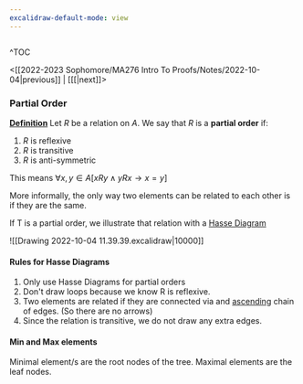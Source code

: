 ```yaml
---
excalidraw-default-mode: view
---
```



```toc

```

^TOC

<[[2022-2023 Sophomore/MA276 Intro To Proofs/Notes/2022-10-04|previous]] | [[[|next]]>

### Partial Order

**<u>Definition</u>** Let $R$ be a relation on $A$. We say that $R$ is a **partial order** if:
1. $R$ is reflexive
2. $R$ is transitive
3. $R$ is anti-symmetric

This means $\forall x,y \in A[xRy\land yRx \to x=y]$

More informally, the only way two elements can be related to each other is if they are the same.


If T is a partial order, we illustrate that relation with a <u>Hasse Diagram</u>

![[Drawing 2022-10-04 11.39.39.excalidraw|10000]]


#### Rules for Hasse Diagrams
1. Only use Hasse Diagrams for partial orders
2. Don't draw loops because we know R is reflexive.
3. Two elements are related if they are connected via and <u>ascending</u> chain of edges. (So there are no arrows)
4. Since the relation is transitive, we do not draw any extra edges.

#### Min and Max elements

Minimal element/s are the root nodes of the tree. Maximal elements are the leaf nodes.

